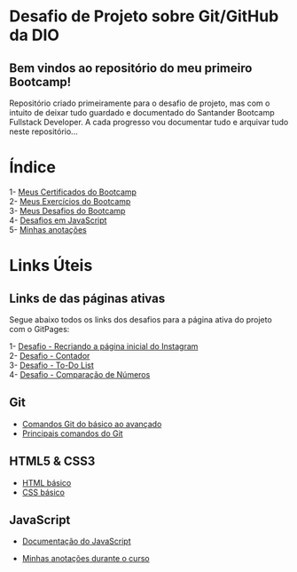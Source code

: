 # Desafio de Projeto sobre Git/GitHub da DIO

## Bem vindos ao repositório do meu primeiro Bootcamp!

Repositório criado primeiramente para o desafio de projeto, mas com o intuito de deixar tudo guardado e documentado do Santander Bootcamp Fullstack Developer.
A cada progresso vou documentar tudo e arquivar tudo neste repositório...

# Índice

1- [Meus Certificados do Bootcamp](certificados/) </br>
2- [Meus Exercícios do Bootcamp](exercicios/) </br>
3- [Meus Desafios do Bootcamp](desafios/) </br>
4- [Desafios em JavaScript](desafios/javascript/)</br>
5- [Minhas anotações](anotacoes/)

# Links Úteis

## Links de das páginas ativas

Segue abaixo todos os links dos desafios para a página ativa do projeto com o GitPages:

1- [Desafio - Recriando a página inicial do Instagram](https://gustavoferreiradeveloper.github.io/instagram-dio-master/) </br>
2- [Desafio - Contador](https://gustavoferreiradeveloper.github.io/contador.javascript/) </br>
3- [Desafio - To-Do List](https://gustavoferreiradeveloper.github.io/to-do-list/) </br>
4- [Desafio - Comparação de Números](desafios/javascript/sintaxe-e-operadores/comparacao-de-numeros/)

## Git

- [Comandos Git do básico ao avançado](https://comandosgit.github.io/) </br>
- [Principais comandos do Git](https://www.youtube.com/watch?v=C_JkGvwMSOM)

## HTML5 & CSS3

- [HTML básico](https://www.w3schools.com/html/)
- [CSS básico](https://developer.mozilla.org/pt-BR/docs/Web/CSS)

## JavaScript

- [Documentação do JavaScript](https://developer.mozilla.org/pt-BR/docs/Web/JavaScript)

- [Minhas anotações durante o curso](anotacoes/anotacoes-javascript.odt)
